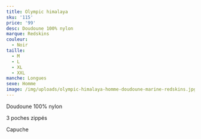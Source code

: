 ```yaml
---
title: Olympic himalaya
sku: '115'
price: '99'
desc: Doudoune 100% nylon
marque: Redskins
couleur:
  - Noir
taille:
  - M
  - L
  - XL
  - XXL
manche: Longues
sexe: Homme
image: /img/uploads/olympic-himalaya-homme-doudoune-marine-redskins.jpg
---
```

Doudoune 100% nylon

3 poches zippés

Capuche
